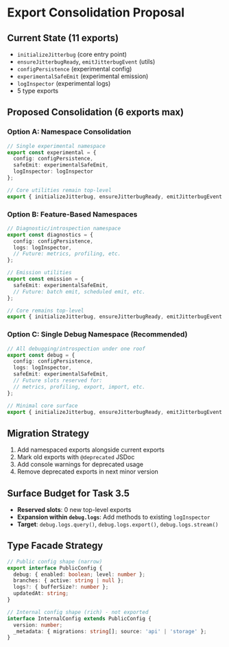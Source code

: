 # Export Consolidation Proposal

## Current State (11 exports)
- `initializeJitterbug` (core entry point)
- `ensureJitterbugReady`, `emitJitterbugEvent` (utils)
- `configPersistence` (experimental config)
- `experimentalSafeEmit` (experimental emission)
- `logInspector` (experimental logs)
- 5 type exports

## Proposed Consolidation (6 exports max)

### Option A: Namespace Consolidation
```typescript
// Single experimental namespace
export const experimental = {
  config: configPersistence,
  safeEmit: experimentalSafeEmit,
  logInspector: logInspector
};

// Core utilities remain top-level
export { initializeJitterbug, ensureJitterbugReady, emitJitterbugEvent };
```

### Option B: Feature-Based Namespaces
```typescript
// Diagnostic/introspection namespace
export const diagnostics = {
  config: configPersistence,
  logs: logInspector,
  // Future: metrics, profiling, etc.
};

// Emission utilities
export const emission = {
  safeEmit: experimentalSafeEmit,
  // Future: batch emit, scheduled emit, etc.
};

// Core remains top-level
export { initializeJitterbug, ensureJitterbugReady, emitJitterbugEvent };
```

### Option C: Single Debug Namespace (Recommended)
```typescript
// All debugging/introspection under one roof
export const debug = {
  config: configPersistence,
  logs: logInspector,
  safeEmit: experimentalSafeEmit,
  // Future slots reserved for:
  // metrics, profiling, export, import, etc.
};

// Minimal core surface
export { initializeJitterbug, ensureJitterbugReady, emitJitterbugEvent };
```

## Migration Strategy
1. Add namespaced exports alongside current exports
2. Mark old exports with `@deprecated` JSDoc
3. Add console warnings for deprecated usage
4. Remove deprecated exports in next minor version

## Surface Budget for Task 3.5
- **Reserved slots**: 0 new top-level exports
- **Expansion within `debug.logs`**: Add methods to existing `logInspector`
- **Target**: `debug.logs.query()`, `debug.logs.export()`, `debug.logs.stream()`

## Type Facade Strategy
```typescript
// Public config shape (narrow)
export interface PublicConfig {
  debug: { enabled: boolean; level: number };
  branches: { active: string | null };
  logs?: { bufferSize?: number };
  updatedAt: string;
}

// Internal config shape (rich) - not exported
interface InternalConfig extends PublicConfig {
  version: number;
  _metadata: { migrations: string[]; source: 'api' | 'storage' };
}
```